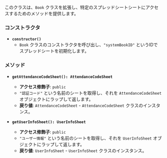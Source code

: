 

このクラスは、`Book` クラスを拡張し、特定のスプレッドシートシートにアクセスするためのメソッドを提供します。

### コンストラクタ

- **`constructor()`**
  - `Book` クラスのコンストラクタを呼び出し、`"systemBookID"` というIDでスプレッドシートを初期化します。

### メソッド

- **`getAttendanceCodeSheet(): AttendanceCodeSheet`**
  - **アクセス修飾子**: `public`
  - `"認証コード"` という名前のシートを取得し、それを `AttendanceCodeSheet` オブジェクトにラップして返します。
  - **戻り値**: `AttendanceCodeSheet` - `AttendanceCodeSheet` クラスのインスタンス。

- **`getUserInfoSheet(): UserInfoSheet`**
  - **アクセス修飾子**: `public`
  - `"ユーザー情報"` という名前のシートを取得し、それを `UserInfoSheet` オブジェクトにラップして返します。
  - **戻り値**: `UserInfoSheet` - `UserInfoSheet` クラスのインスタンス。